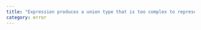 ```yaml
---
title: "Expression produces a union type that is too complex to represent."
category: error
---
```

